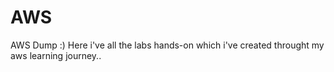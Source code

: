 # AWS
AWS Dump :)
Here i've all the labs hands-on which i've created throught my aws learning journey..
